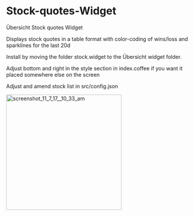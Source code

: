 Stock-quotes-Widget
===========

Übersicht Stock quotes Widget

Displays stock quotes in a table format with color-coding of wins/loss and sparklines for the last 20d

Install by moving the folder stock.widget to the Übersicht widget folder.

Adjust bottom and right in the style section in index.coffee if you want it placed somewhere else on the screen

Adjust and amend stock list in src/config.json

<img width="310" alt="screenshot_11_7_17__10_33_am" src="https://user-images.githubusercontent.com/219187/32501860-2a0d9fca-c3a7-11e7-9234-6f734637a390.png">
